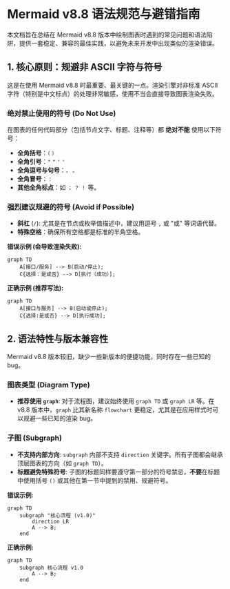 # Mermaid v8.8 语法规范与避错指南

本文档旨在总结在 Mermaid v8.8 版本中绘制图表时遇到的常见问题和语法陷阱，提供一套稳定、兼容的最佳实践，以避免未来开发中出现类似的渲染错误。

## 1. 核心原则：规避非 ASCII 字符与符号

这是在使用 Mermaid v8.8 时最重要、最关键的一点。渲染引擎对非标准 ASCII 字符（特别是中文标点）的处理非常敏感，使用不当会直接导致图表渲染失败。

### 绝对禁止使用的符号 (Do Not Use)

在图表的任何代码部分（包括节点文字、标题、注释等）都 **绝对不能** 使用以下符号：

- **全角括号**：`（` `）`
- **全角引号**：`"` `"` `'` `'`
- **全角逗号与句号**：`，` `。`
- **全角冒号**：`：`
- **其他全角标点**：如 `；` `？` `！` 等。

### 强烈建议规避的符号 (Avoid if Possible)

- **斜杠** (`/`): 尤其是在节点或枚举值描述中，建议用逗号 `,` 或 "或" 等词语代替。
- **特殊空格**：确保所有空格都是标准的半角空格。

**错误示例 (会导致渲染失败):**

```mermaid
graph TD
    A[接口/服务] --> B(启动/停止);
    C{选择：是或否} --> D[执行（成功）];
```

**正确示例 (推荐写法):**

```mermaid
graph TD
    A[接口与服务] --> B(启动或停止);
    C{选择:是或否} --> D[执行成功];
```

## 2. 语法特性与版本兼容性

Mermaid v8.8 版本较旧，缺少一些新版本的便捷功能，同时存在一些已知的 bug。

### 图表类型 (Diagram Type)

- **推荐使用 `graph`**: 对于流程图，建议始终使用 `graph TD` 或 `graph LR` 等。在 v8.8 版本中，`graph` 比其新名称 `flowchart` 更稳定，尤其是在应用样式时可以规避一些已知的渲染 bug。

### 子图 (Subgraph)

- **不支持内部方向**: `subgraph` 内部不支持 `direction` 关键字。所有子图都会继承顶层图表的方向（如 `graph TD`）。
- **标题避免特殊符号**: 子图的标题同样要遵守第一部分的符号禁忌，**不要**在标题中使用括号 `()` 或其他在第一节中提到的禁用、规避符号。

**错误示例:**

```mermaid
graph TD
    subgraph "核心流程 (v1.0)"
        direction LR
        A --> B;
    end
```

**正确示例:**

```mermaid
graph TD
    subgraph 核心流程 v1.0
        A --> B;
    end
```
